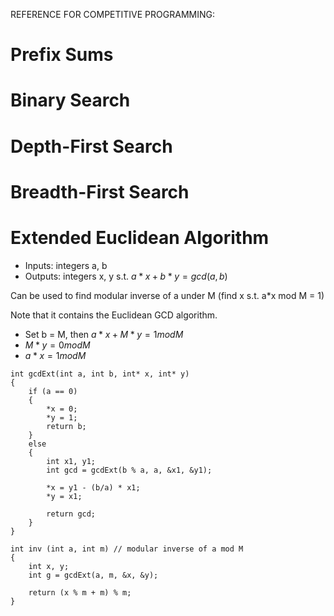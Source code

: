 REFERENCE FOR COMPETITIVE PROGRAMMING:

# Prefix Sums

# Binary Search

# Depth-First Search

# Breadth-First Search

# Extended Euclidean Algorithm
- Inputs: integers a, b
- Outputs: integers x, y s.t. $a*x + b*y = gcd(a, b)$

Can be used to find modular inverse of a under M (find x s.t. a*x mod M = 1)

Note that it contains the Euclidean GCD algorithm.

- Set b = M, then $a*x + M*y = 1 mod M$
- $M*y = 0 mod M$
- $a*x = 1 mod M$

```
int gcdExt(int a, int b, int* x, int* y)
{
    if (a == 0)
    {
        *x = 0;
        *y = 1;
        return b;
    }
    else
    {
        int x1, y1;
        int gcd = gcdExt(b % a, a, &x1, &y1);

        *x = y1 - (b/a) * x1;
        *y = x1;

        return gcd;
    }
}

int inv (int a, int m) // modular inverse of a mod M
{
    int x, y;
    int g = gcdExt(a, m, &x, &y);

    return (x % m + m) % m;
}

```